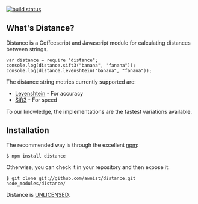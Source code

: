 [![build status](https://secure.travis-ci.org/awnist/distance.png)](http://travis-ci.org/awnist/distance)
## What's Distance?

Distance is a Coffeescript and Javascript module for calculating distances between strings.

    var distance = require "distance";
    console.log(distance.sift3("banana", "fanana"));
    console.log(distance.levenshtein("banana", "fanana"));

The distance string metrics currently supported are:

* [Levenshtein](http://en.wikipedia.org/wiki/Levenshtein_distance) - For accuracy 
* [Sift3](http://siderite.blogspot.com/2007/04/super-fast-and-accurate-string-distance.html) - For speed 

To our knowledge, the implementations are the fastest variations available. 

## Installation

The recommended way is through the excellent [npm](http://www.npmjs.org/):

    $ npm install distance

Otherwise, you can check it in your repository and then expose it:

    $ git clone git://github.com/awnist/distance.git node_modules/distance/

Distance is [UNLICENSED](http://unlicense.org/).
